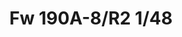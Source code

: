 ---
layout: product
title: "Fw 190A-8/R2 1/48"
price: "3800" 
desc: "Maketa"
img_path: "/assets/img/82145.webp"
brand: "EDUARD"
available: false
special_offer: false
new: false
soon: false
cat: "010000"
subcat: "010400"
subsubcat: "00"
sifra: "82145"
popular: false
spec: false
---